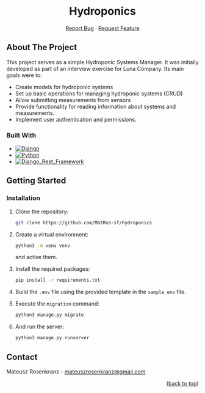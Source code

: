 <a name="readme-top"></a>


<div align="center">
<h1 align="center">Hydroponics</h1>

  <p align="center">
    <a href="https://github.com/MatRos-sf/hydroponics/issues">Report Bug</a>
    ·
    <a href="https://github.com/MatRos-sf/hydroponics/issues">Request Feature</a>
  </p>
</div>



<!-- ABOUT THE PROJECT -->
## About The Project
This project serves as a simple Hydroponic Systems Manager. It was initially developed as part of an interview exercise for Luna Company.
Its main goals were to:
* Create models for hydroponic systems
* Set up basic operations for managing hydroponic systems (CRUD)
* Allow submitting measurements from sensors
* Provide functionality for reading information about systems and measurements.
* Implement user authentication and permissions.



### Built With

* [![Django][Django]][Django-url]
* [![Python][Python]][Python-url]
* [![Django_Rest_Framework][Django_Rest_Framework]][Django_Rest_Framework-url]


<!-- GETTING STARTED -->
## Getting Started
### Installation
1. Clone the repository:
   ```sh
   git clone https://github.com/MatRos-sf/hydroponics
   ```
2. Create a virtual environment:
   ```sh
   python3 -m venv venv
   ```
   and active them.
3. Install the required packages:
   ```sh
   pip install -r requirements.txt
   ```
4. Build the `.env` file using the provided template in the `sample_env` file.

5. Execute the `migration` command:
    ```sh
    python3 manage.py migrate
    ```
6. And run the server:
    ```sh
    python3 manage.py runserver
    ```




<!-- CONTACT -->
## Contact

Mateusz Rosenkranz - mateuszrosenkranz@gmail.com


<p align="right">(<a href="#readme-top">back to top</a>)</p>


<!-- MARKDOWN LINKS & IMAGES -->
<!-- https://www.markdownguide.org/basic-syntax/#reference-style-links -->
[Django]: https://img.shields.io/badge/Django-5.0.3-092E20?style=for-the-badge&logo=django
[Django-url]: https://www.djangoproject.com/
[Python]: https://img.shields.io/badge/Python-3.10-3776AB?style=for-the-badge&logo=python
[Python-url]: https://www.python.org/
[Requests]: https://img.shields.io/badge/Requests-2.26.0-008080?style=for-the-badge&logo=requests
[Requests-url]: https://docs.python-requests.org/en/latest/
[Django_Rest_Framework]: https://img.shields.io/badge/Django%20Rest%20Framework-3.14.0-03282C?style=for-the-badge&logo=django
[Django_Rest_Framework-url]: https://www.django-rest-framework.org/
[Factory_Boy]: https://img.shields.io/badge/Factory%20Boy-3.2.0-FF69B4?style=for-the-badge&logo=python
[Factory_Boy-url]: https://factoryboy.readthedocs.io/en/stable/
[Parameterized]: https://img.shields.io/badge/Parameterized-0.8.1-00CED1?style=for-the-badge&logo=python
[Parameterized-url]: https://parameterizedtestcase.readthedocs.io/en/latest/
